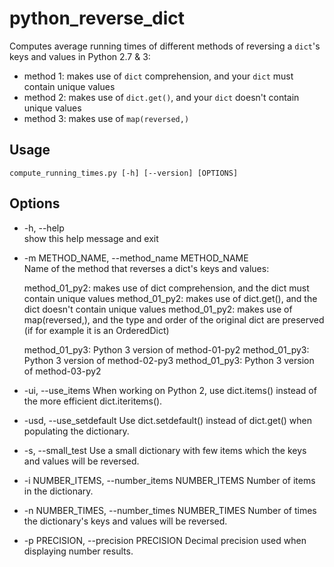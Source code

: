 # python_reverse_dict
Computes average running times of different methods of reversing a `dict`'s keys and values in Python 2.7 &amp; 3:
* method 1: makes use of `dict` comprehension, and your `dict` must contain unique values
* method 2: makes use of `dict.get()`, and your `dict` doesn't contain unique values
* method 3: makes use of `map(reversed,)`

## Usage
`compute_running_times.py [-h] [--version] [OPTIONS]`

## Options
* -h, --help  
  show this help message and exit

* -m METHOD_NAME, --method_name METHOD_NAME   
  Name of the method that reverses a dict's keys and values:

  method_01_py2: makes use of dict comprehension, and the dict must contain
                 unique values
  method_01_py2: makes use of dict.get(), and the dict doesn't contain
               unique values
  method_01_py2: makes use of map(reversed,), and the type and order of the
                 original dict are preserved (if for example it is an
                 OrderedDict)

  method_01_py3: Python 3 version of method-01-py2
  method_01_py3: Python 3 version of method-02-py3
  method_01_py3: Python 3 version of method-03-py2

* -ui, --use_items          When working on Python 2, use dict.items() instead of the more efficient
                          dict.iteritems().

* -usd, --use_setdefault
                          Use dict.setdefault() instead of dict.get() when populating the dictionary.

* -s, --small_test          Use a small dictionary with few items which the keys and values will be
                          reversed.

* -i NUMBER_ITEMS, --number_items NUMBER_ITEMS
                          Number of items in the dictionary.

* -n NUMBER_TIMES, --number_times NUMBER_TIMES
                          Number of times the dictionary's keys and values will be reversed.

* -p PRECISION, --precision PRECISION
                          Decimal precision used when displaying number results.

